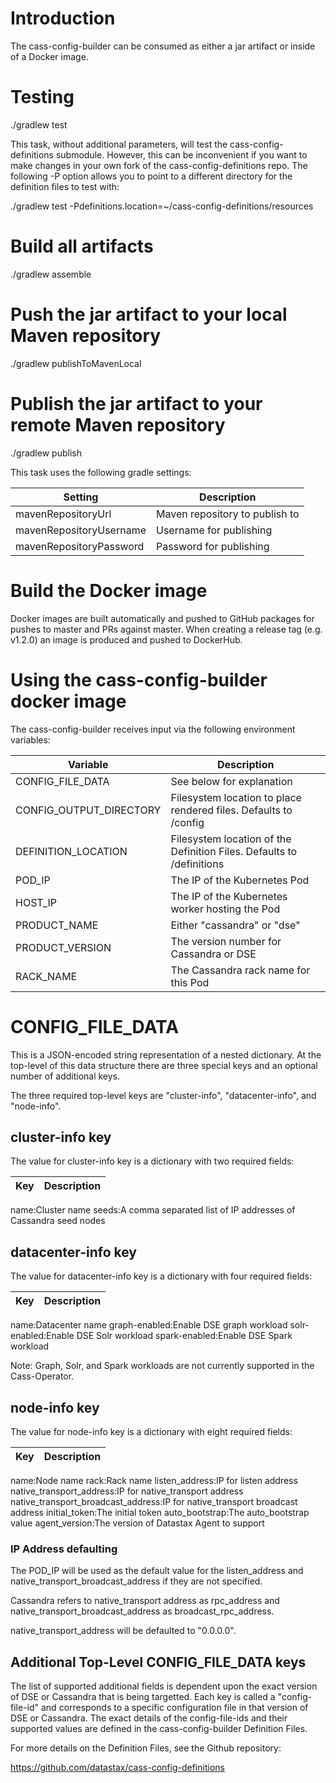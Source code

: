 # Introduction

The cass-config-builder can be consumed as either a jar artifact or inside of a Docker image.

# Testing

./gradlew test

This task, without additional parameters, will test the cass-config-definitions submodule. 
However, this can be inconvenient if you want to make changes in your own fork of the 
cass-config-definitions repo. The following -P option allows you to point to a different
directory for the definition files to test with:

./gradlew test -Pdefinitions.location=~/cass-config-definitions/resources

# Build all artifacts

./gradlew assemble

# Push the jar artifact to your local Maven repository

./gradlew publishToMavenLocal

# Publish the jar artifact to your remote Maven repository

./gradlew publish

This task uses the following gradle settings:


Setting|Description
---|---
mavenRepositoryUrl|       Maven repository to publish to
mavenRepositoryUsername|  Username for publishing
mavenRepositoryPassword|  Password for publishing

# Build the Docker image

Docker images are built automatically and pushed to GitHub packages for pushes to master and PRs against master. When creating a release tag (e.g. v1.2.0) an image is produced and pushed to DockerHub.

# Using the cass-config-builder docker image

The cass-config-builder receives input via the following environment variables:

Variable|Description
---|---
CONFIG_FILE_DATA|See below for explanation
CONFIG_OUTPUT_DIRECTORY|Filesystem location to place rendered files.  Defaults to /config
DEFINITION_LOCATION|Filesystem location of the Definition Files.  Defaults to /definitions
POD_IP|The IP of the Kubernetes Pod
HOST_IP|The IP of the Kubernetes worker hosting the Pod
PRODUCT_NAME|Either "cassandra" or "dse"
PRODUCT_VERSION|The version number for Cassandra or DSE
RACK_NAME|The Cassandra rack name for this Pod

# CONFIG_FILE_DATA

This is a JSON-encoded string representation of a nested dictionary.  At the top-level of this data structure there are three special keys and an optional number of additional keys.

The three required top-level keys are "cluster-info", "datacenter-info", and "node-info".

## cluster-info key

The value for cluster-info key is a dictionary with two required fields:

Key|Description
---|---
name:Cluster name
seeds:A comma separated list of IP addresses of Cassandra seed nodes

## datacenter-info key

The value for datacenter-info key is a dictionary with four required fields:

Key|Description
---|---
name:Datacenter name
graph-enabled:Enable DSE graph workload
solr-enabled:Enable DSE Solr workload
spark-enabled:Enable DSE Spark workload

Note: Graph, Solr, and Spark workloads are not currently supported in the Cass-Operator.

## node-info key

The value for node-info key is a dictionary with eight required fields:

Key|Description
---|---
name:Node name
rack:Rack name
listen_address:IP for listen address
native_transport_address:IP for native_transport address
native_transport_broadcast_address:IP for native_transport broadcast address
initial_token:The initial token
auto_bootstrap:The auto_bootstrap value
agent_version:The version of Datastax Agent to support

### IP Address defaulting

The POD_IP will be used as the default value for the listen_address and native_transport_broadcast_address if they are not specified.

Cassandra refers to native_transport address as rpc_address and native_transport_broadcast_address as broadcast_rpc_address.

native_transport_address will be defaulted to "0.0.0.0".

## Additional Top-Level CONFIG_FILE_DATA keys

The list of supported additional fields is dependent upon the exact version of DSE or Cassandra that is being targetted.  Each key is called a "config-file-id" and corresponds to a specific configuration file in that version of DSE or Cassandra.  The exact details of the config-file-ids and their supported values are defined in the cass-config-builder Definition Files.

For more details on the Definition Files, see the Github repository:

https://github.com/datastax/cass-config-definitions
